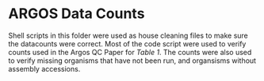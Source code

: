 # ARGOS Data Counts

Shell scripts in this folder were used as house cleaning files to make sure the datacounts were correct. 
Most of the code script were used to verify counts used in the Argos QC Paper for _Table 1_. The counts were also used to verify missing organisms that have not been run, and organsisms without assembly accessions.
